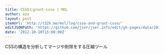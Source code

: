 ```yaml
---
title: CSSOとgrunt-csso | MOL
author: azu
layout: post
itemUrl: 'http://t32k.me/mol/log/csso-and-grunt-csso/'
editJSONPath: 'https://github.com/jser/jser.info/edit/gh-pages/data/2012/10/index.json'
date: '2012-10-10T15:00:00Z'
---
```

CSSの構造を分析してマージや削除をする圧縮ツール
